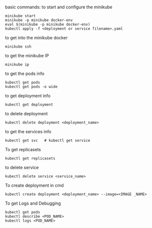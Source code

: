 
basic commands:
to start and configure the minikube
```
minikube start
minikube -p minikube docker-env
eval $(minikube -p minikube docker-env)
kubectl apply -f <deployment or service filename>.yaml
```
to get into the minikube docker
```
minikube ssh
```
to get the minikube IP
```
minikube ip
```
to get the pods info
```
kubectl get pods
kubectl get pods -o wide
```
to get deployment info
```
kubectl get deployment
```
to delete deployment
```
kubectl delete deployment <deployment_name>
```
to get the services info
```
kubectl get svc   # kubectl get service
```
To get replicasets
```
kubectl get replicasets
```
to delete service
```
kubectl delete service <service_name>
```
To create deployment in cmd
```
kubectl create deployment <deployment_name> --image=<IMAGE _NAME>

```
To get Logs and Debugging
```
kubectl get pods
kubectl describe <POD_NAME>
kubectl logs <POD_NAME>

```
